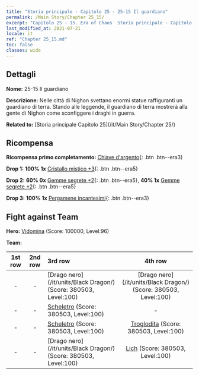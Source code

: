 ```yaml
---
title: "Storia principale - Capitolo 25 - 25-15 Il guardiano"
permalink: /Main Story/Chapter 25_15/
excerpt: "Capitolo 25 - 15. Era of Chaos  Storia principale - Capitolo 25_15. 25-15 Il guardiano"
last_modified_at: 2021-07-21
locale: it
ref: "Chapter 25_15.md"
toc: false
classes: wide
---
```


## Dettagli

 **Nome:** 25-15 Il guardiano

 **Descrizione:** Nelle città di Nighon svettano enormi statue raffiguranti un guardiano di terra. Stando alle leggende, il guardiano di terra mostrerà alla gente di Nighon come sconfiggere i draghi in guerra.

 **Related to:** [Storia principale Capitolo 25](/it/Main Story/Chapter 25/)

## Ricompensa

 **Ricompensa primo completamento:** [Chiave d'argento](/ItemsIT/con_693/){: .btn .btn--era3}

 **Drop 1:** **100% 1x** [Cristallo mistico +3](/ItemsIT/mat_87/){: .btn .btn--era5}

 **Drop 2:** **60% 0x** [Gemme segrete +2](/ItemsIT/mat_79/){: .btn .btn--era5}, **40% 1x** [Gemme segrete +2](/ItemsIT/mat_79/){: .btn .btn--era5}

 **Drop 3:** **100% 1x** [Pergamene incantesimi](/ItemsIT/con_694/){: .btn .btn--era3}


## Fight against Team
 **Hero:** [Vidomina](/it/heroes/Vidomina/) (Score: 100000, Level:96)

 **Team:**


  | 1st row | 2nd row | 3rd row | 4th row |
  |:----:|:----:|:----|:----:|
  | - | - | [Drago nero](/it/units/Black Dragon/) (Score: 380503, Level:100)  | [Drago nero](/it/units/Black Dragon/) (Score: 380503, Level:100)  |
  | - | - | [Scheletro](/it/units/Skeleton/) (Score: 380503, Level:100)  | - |
  | - | - | [Scheletro](/it/units/Skeleton/) (Score: 380503, Level:100)  | [Troglodita](/it/units/Troglodyte/) (Score: 380503, Level:100)  |
  | - | - | [Drago nero](/it/units/Black Dragon/) (Score: 380503, Level:100)  | [Lich](/it/units/Lich/) (Score: 380503, Level:100)  |


